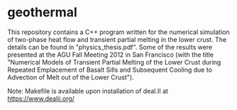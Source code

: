 # geothermal

This repository contains a C++ program written for the numerical simulation of two-phase heat flow and
transient partial melting in the lower crust. The details can be found in "physics_thesis.pdf". Some of the results were presented at the AGU Fall Meeting 2012 in San Francisco (with the title "Numerical Models of Transient Partial Melting of the Lower Crust during Repeated Emplacement of Basalt Sills and Subsequent Cooling due to Advection of Melt out of the Lower Crust"). 

Note: Makefile is available upon installation of deal.II at https://www.dealii.org/
